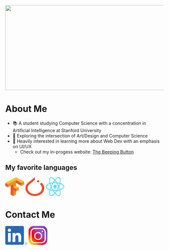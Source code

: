 <img src="./intro.gif" width="1000" height="270">

# About Me
- :books: A student studying Computer Science with a concentration in Artificial Intelligence at Stanford University 
- :art: Exploring the intersection of Art/Design and Computer Science
- :mag_right: Heavily interested in learning more about Web Dev with an emphasis on UI/UX
  - Check out my in-progess website: <a href="">The Beeping Button</a>

## My favorite languages
<a href="https://www.tensorflow.org"><img src="./images/tensorflow.svg.png" width="60" height="60"></a>
<a href="https://pytorch.org"><img src="./images/pytorch.svg.png" width="60" height="60"></a>
<a href="https://react.dev"><img src="./images/reactjs.svg.png" width="60" height="60"></a>


# Contact Me
<a href="https://linkedin.com/jack-michaels"><img src="./images/linkedin.png" width="70" height="60"></a>
<a href="https://instagram.com/jackfm23"><img src="./images/instagram.jpeg" width="60" height="60"></a>
